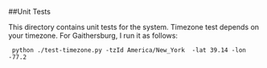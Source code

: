 ##Unit Tests

This directory contains unit tests for the system.
Timezone test depends on your timezone. For Gaithersburg, I run it as follows:

     python ./test-timezone.py -tzId America/New_York  -lat 39.14 -lon -77.2
